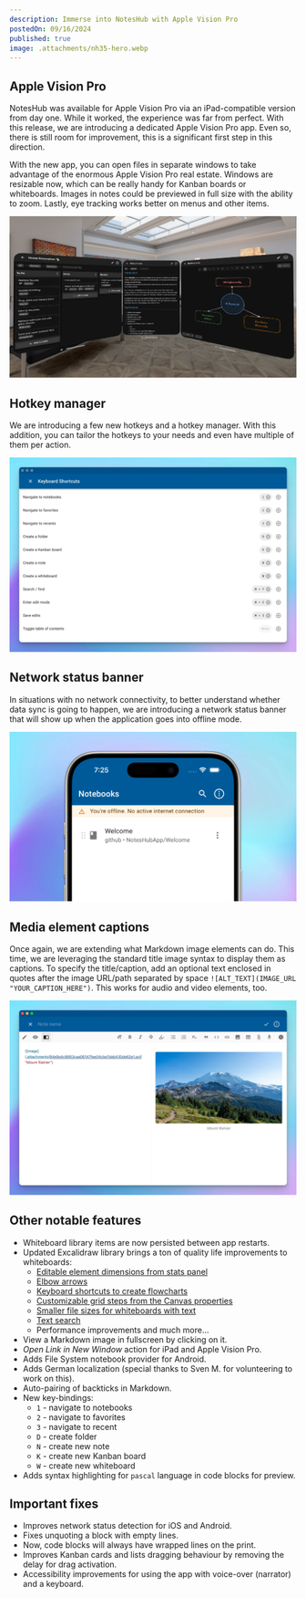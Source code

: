 ```yaml
---
description: Immerse into NotesHub with Apple Vision Pro
postedOn: 09/16/2024
published: true
image: .attachments/nh35-hero.webp
---
```


## Apple Vision Pro
NotesHub was available for Apple Vision Pro via an iPad-compatible version from day one. While it worked, the experience was far from perfect. With this release, we are introducing a dedicated Apple Vision Pro app. Even so, there is still room for improvement, this is a significant first step in this direction.

With the new app, you can open files in separate windows to take advantage of the enormous Apple Vision Pro real estate. Windows are resizable now, which can be really handy for Kanban boards or whiteboards. Images in notes could be previewed in full size with the ability to zoom. Lastly, eye tracking works better on menus and other items.

![Vision Pro](.attachments/nh35-visionpro.webp "Multiple windows in Apple Vision Pro")

## Hotkey manager
We are introducing a few new hotkeys and a hotkey manager. With this addition, you can tailor the hotkeys to your needs and even have multiple of them per action.

![Hotkey manager](.attachments/nh35-shortcuts.webp "Hotkey manager")

## Network status banner
In situations with no network connectivity, to better understand whether data sync is going to happen, we are introducing a network status banner that will show up when the application goes into offline mode.

![Network status](.attachments/nh35-network-status.webp "Network status banner")

## Media element captions
Once again, we are extending what Markdown image elements can do. This time, we are leveraging the standard title image syntax to display them as captions. To specify the title/caption, add an optional text enclosed in quotes after the image URL/path separated by space `![ALT_TEXT](IMAGE_URL "YOUR_CAPTION_HERE")`. This works for audio and video elements, too.

![Media element captions](.attachments/nh35-captions.webp "Image caption")

## Other notable features
- Whiteboard library items are now persisted between app restarts.
- Updated Excalidraw library brings a ton of quality life improvements to whiteboards:
  - [Editable element dimensions from stats panel](https://x.com/excalidraw/status/1800969505142698422)
  - [Elbow arrows](https://x.com/excalidraw/status/1819084086222393554)
  - [Keyboard shortcuts to create flowcharts](https://x.com/excalidraw/status/1823079626156961937)
  - [Customizable grid steps from the Canvas properties](https://x.com/excalidraw/status/1823805702122709300)
  - [Smaller file sizes for whiteboards with text](https://x.com/excalidraw/status/1830640148255543604)
  - [Text search](https://x.com/excalidraw/status/1834254530025779450)
  - Performance improvements and much more...
- View a Markdown image in fullscreen by clicking on it.
- _Open Link in New Window_ action for iPad and Apple Vision Pro.
- Adds File System notebook provider for Android.
- Adds German localization (special thanks to Sven M. for volunteering to work on this).
- Auto-pairing of backticks in Markdown.
- New key-bindings:
  - `1` - navigate to notebooks
  - `2` - navigate to favorites
  - `3` - navigate to recent
  - `D` - create folder
  - `N` - create new note
  - `K` - create new Kanban board
  - `W` - create new whiteboard
- Adds syntax highlighting for `pascal` language in code blocks for preview.

## Important fixes
- Improves network status detection for iOS and Android.
- Fixes unquoting a block with empty lines.
- Now, code blocks will always have wrapped lines on the print.
- Improves Kanban cards and lists dragging behaviour by removing the delay for drag activation.
- Accessibility improvements for using the app with voice-over (narrator) and a keyboard.
